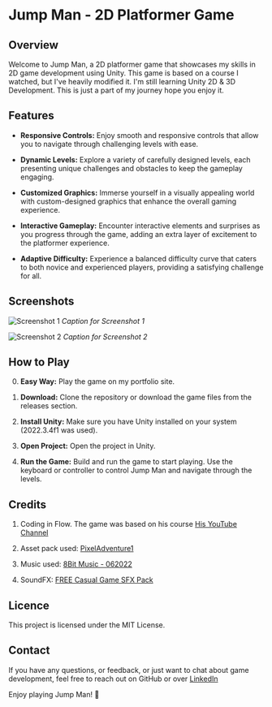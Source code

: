 # Jump Man - 2D Platformer Game

## Overview

Welcome to Jump Man, a 2D platformer game that showcases my skills in 2D game development using Unity. This game is based on a course I watched, but I've heavily modified it.
I'm still learning Unity 2D & 3D Development. This is just a part of my journey hope you enjoy it.

## Features

- **Responsive Controls:** Enjoy smooth and responsive controls that allow you to navigate through challenging levels with ease.
  
- **Dynamic Levels:** Explore a variety of carefully designed levels, each presenting unique challenges and obstacles to keep the gameplay engaging.

- **Customized Graphics:** Immerse yourself in a visually appealing world with custom-designed graphics that enhance the overall gaming experience.

- **Interactive Gameplay:** Encounter interactive elements and surprises as you progress through the game, adding an extra layer of excitement to the platformer experience.

- **Adaptive Difficulty:** Experience a balanced difficulty curve that caters to both novice and experienced players, providing a satisfying challenge for all.

## Screenshots

![Screenshot 1](https://i.postimg.cc/J7GKzXQs/Jump-Man-Thumbnail.png)
*Caption for Screenshot 1*

![Screenshot 2](link_to_screenshot_2.png)
*Caption for Screenshot 2*

## How to Play

0. **Easy Way:** Play the game on my portfolio site.

1. **Download:** Clone the repository or download the game files from the releases section.

2. **Install Unity:** Make sure you have Unity installed on your system (2022.3.4f1 was used).

3. **Open Project:** Open the project in Unity.

4. **Run the Game:** Build and run the game to start playing. Use the keyboard or controller to control Jump Man and navigate through the levels.

## Credits

1. Coding in Flow. The game was based on his course [His YouTube Channel](https://www.youtube.com/c/codinginflow)

2. Asset pack used: [PixelAdventure1](https://assetstore.unity.com/packages/2d/characters/pixel-adventure-1-155360)

3. Music used: [8Bit Music - 062022](https://assetstore.unity.com/packages/audio/music/8bit-music-062022-225623)

4. SoundFX: [FREE Casual Game SFX Pack](https://assetstore.unity.com/packages/audio/sound-fx/free-casual-game-sfx-pack-54116)

## Licence

This project is licensed under the MIT License.

## Contact

If you have any questions, or feedback, or just want to chat about game development, feel free to reach out on GitHub or over [LinkedIn](https://www.linkedin.com/in/igor-stanimirovic/)

Enjoy playing Jump Man! 🚀
